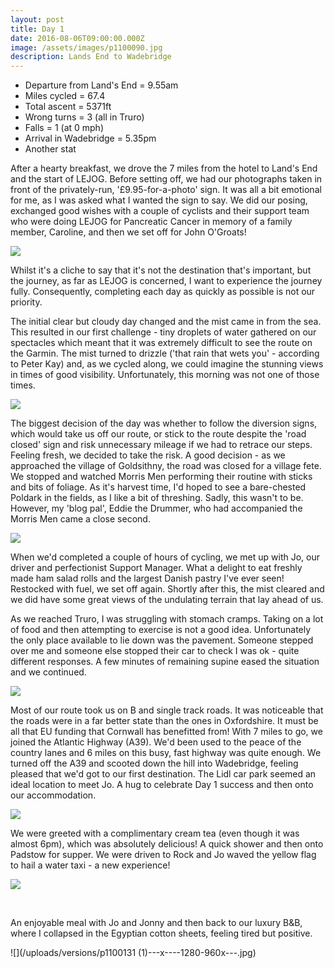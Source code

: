 ```yaml
---
layout: post
title: Day 1
date: 2016-08-06T09:00:00.000Z
image: /assets/images/p1100090.jpg
description: Lands End to Wadebridge
---
```



* Departure from Land's End = 9.55am
* Miles cycled = 67.4
* Total ascent = 5371ft
* Wrong turns = 3 (all in Truro)
* Falls = 1 (at 0 mph)
* Arrival in Wadebridge = 5.35pm
* Another stat


After a hearty breakfast, we drove the 7 miles from the hotel to Land's End and the start of LEJOG. Before setting off, we had our photographs taken in front of the privately-run, '&pound;9.95-for-a-photo' sign. It was all a bit emotional for me, as I was asked what I wanted the sign to say. We did our posing, exchanged good wishes with a couple of cyclists and their support team who were doing LEJOG for Pancreatic Cancer in memory of a family member, Caroline, and then we set off for John O'Groats!

![](/uploads/versions/p1100096---x----1280-1086x---.jpg)

Whilst it's a cliche to say that it's not the destination that's important, but the journey, as far as LEJOG is concerned, I want to experience the journey fully. Consequently, completing each day as quickly as possible is not our priority.

The initial clear but cloudy day changed and the mist came in from the sea. This resulted in our first challenge - tiny droplets of water gathered on our spectacles which meant that it was extremely difficult to see the route on the Garmin. The mist turned to drizzle ('that rain that wets you' - according to Peter Kay) and, as we cycled along, we could imagine the stunning views in times of good visibility. Unfortunately, this morning was not one of those times.

![](/uploads/versions/p1100098---x----1280-960x---.jpg)

The biggest decision of the day was whether to follow the diversion signs, which would take us off our route, or stick to the route despite the 'road closed' sign and risk unnecessary mileage if we had to retrace our steps. Feeling fresh, we decided to take the risk. A good decision - as we approached the village of Goldsithny, the road was closed for a village fete. We stopped and watched Morris Men performing their routine with sticks and bits of foliage. As it's harvest time, I'd hoped to see a bare-chested Poldark in the fields, as I like a bit of threshing. Sadly, this wasn't to be. However, my 'blog pal', Eddie the Drummer, who had accompanied the Morris Men came a close second.

![](/uploads/versions/img_0447---x----1050-1280x---.jpg)

When we'd completed a couple of hours of cycling, we met up with Jo, our driver and perfectionist Support Manager. What a delight to eat freshly made ham salad rolls and the largest Danish pastry I've ever seen! Restocked with fuel, we set off again. Shortly after this, the mist cleared and we did have some great views of the undulating terrain that lay ahead of us.

As we reached Truro, I was struggling with stomach cramps. Taking on a lot of food and then attempting to exercise is not a good idea. Unfortunately the only place available to lie down was the pavement. Someone stepped over me and someone else stopped their car to check I was ok - quite different responses. A few minutes of remaining supine eased the situation and we continued.

![](/uploads/versions/img_0446---x----1251-1280x---.jpg)

Most of our route took us on B and single track roads. It was noticeable that the roads were in a far better state than the ones in Oxfordshire. It must be all that EU funding that Cornwall has benefitted from! With 7 miles to go, we joined the Atlantic Highway (A39). We'd been used to the peace of the country lanes and 6 miles on this busy, fast highway was quite enough. We turned off the A39 and scooted down the hill into Wadebridge, feeling pleased that we'd got to our first destination. The Lidl car park seemed an ideal location to meet Jo. A hug to celebrate Day 1 success and then onto our accommodation.

![](/uploads/versions/fullsizerender---x----960-1280x---.jpg)

We were greeted with a complimentary cream tea (even though it was almost 6pm), which was absolutely delicious! A quick shower and then onto Padstow for supper. We were driven to Rock and Jo waved the yellow flag to hail a water taxi - a new experience!

![](/uploads/versions/p1100122---x----960-1280x---.jpg)

&nbsp;

An enjoyable meal with Jo and Jonny and then back to our luxury B&B, where I collapsed in the Egyptian cotton sheets, feeling tired but positive.

![](/uploads/versions/p1100131 &#40;1&#41;---x----1280-960x---.jpg)